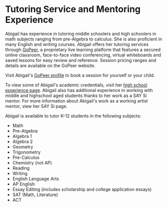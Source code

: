# Tutoring Service and Mentoring Experience

Abigail has experience in tutoring middle schoolers and high schoolers in math subjects ranging from pre-Algebra to calculus. She is also proficient in many English and writing courses. Abigail offers her tutoring services through [GoPeer](https://gopeer.org/profile/5db4d6da8f188f5481853b3b?referrer=wS1vzq), a proprietary live learning platform that features a secured online classroom, face-to-face video conferencing, virtual whiteboards and saved lessons for easy review and reference. Session pricing ranges and details are available on the GoPeer website.

Visit Abigail's [GoPeer profile](https://gopeer.org/profile/5db4d6da8f188f5481853b3b?referrer=wS1vzq) to book a session for yourself or your child.

To view some of Abigail's academic credentials, visit her [high school experience page](./highschoolExp.html). Abigail also has additional experience in working with middle and highschool aged students thanks to her work as a SAY Sí mentor. For more information about Abigail's work as a working artist mentor, view her SAY Sí page. 

Abigail is available to tutor K-12 students in the following subjects:

<p>
<ul>
  <li>Math</li>
  <li>Pre-Algebra</li>
  <li>Algebra 1</li>
  <li>Algebra 2</li>
  <li>Geometry</li>
  <li>Trigonometry</li>
  <li>Pre-Calculus</li>
  <li>Chemistry (not AP)</li>
  <li>Reading</li>
  <li>Writing</li>
  <li>English Language Arts</li>
  <li>AP English</li>
  <li>Essay Editing (includes scholarship and college application essays)</li>
  <li>SAT (Math, Literature)</li>
  <li>ACT</li>
</ul>
</p>
  
